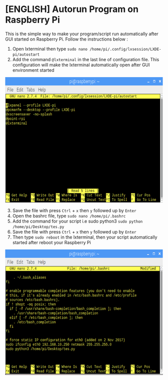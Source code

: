 # [ENGLISH] Autorun Program on Raspberry Pi
This is the simple way to make your program/script run automatically after GUI started on Raspberry Pi. Follow the instructions below :

1. Open lxterminal then type ```sudo nano /home/pi/.config/lxsession/LXDE-pi/autostart```
2. Add the command ```@lxterminal``` in the last line of configuration file. This configuration will make the lxterminal automatically open after GUI environment started


<img src="/images/lxterminal.PNG" height="400">

3. Save the file with press ```Ctrl``` + ```x``` then ```y``` followed up by ```Enter```
4. Open the bashrc file, type  ```sudo nano /home/pi/.bashrc```
5. Add the command for your script i.e sudo python3 ```sudo python /home/pi/Desktop/tes.py```
6. Save the file with press ```Ctrl``` + ```x``` then ```y``` followed up by ```Enter```
7. Then type ```sudo reboot``` in the lxterminal, then your script automatically started after reboot your Raspberry Pi 

<img src="/images/bashrc_autorun.PNG" height="400">
